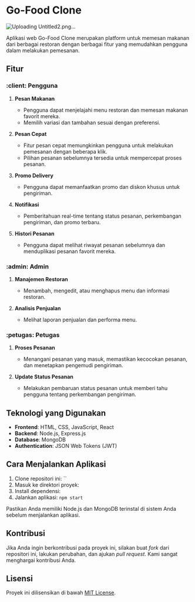
# Go-Food Clone

![Uploading Untitled2.png…]()



Aplikasi web Go-Food Clone merupakan platform untuk memesan makanan dari berbagai restoran dengan berbagai fitur yang memudahkan pengguna dalam melakukan pemesanan.

## Fitur

### :client: Pengguna

1. **Pesan Makanan**
   - Pengguna dapat menjelajahi menu restoran dan memesan makanan favorit mereka.
   - Memilih variasi dan tambahan sesuai dengan preferensi.

2. **Pesan Cepat**
   - Fitur pesan cepat memungkinkan pengguna untuk melakukan pemesanan dengan beberapa klik.
   - Pilihan pesanan sebelumnya tersedia untuk mempercepat proses pesanan.

3. **Promo Delivery**
   - Pengguna dapat memanfaatkan promo dan diskon khusus untuk pengiriman.

4. **Notifikasi**
   - Pemberitahuan real-time tentang status pesanan, perkembangan pengiriman, dan promo terbaru.

5. **Histori Pesanan**
   - Pengguna dapat melihat riwayat pesanan sebelumnya dan menduplikasi pesanan favorit mereka.

### :admin: Admin

1. **Manajemen Restoran**
   - Menambah, mengedit, atau menghapus menu dan informasi restoran.

2. **Analisis Penjualan**
   - Melihat laporan penjualan dan performa menu.

### :petugas: Petugas

1. **Proses Pesanan**
   - Menangani pesanan yang masuk, memastikan kecocokan pesanan, dan menetapkan pengemudi pengiriman.

2. **Update Status Pesanan**
   - Melakukan pembaruan status pesanan untuk memberi tahu pengguna tentang perkembangan pengiriman.

## Teknologi yang Digunakan

- **Frontend**: HTML, CSS, JavaScript, React
- **Backend**: Node.js, Express.js
- **Database**: MongoDB
- **Authentication**: JSON Web Tokens (JWT)

## Cara Menjalankan Aplikasi

1. Clone repositori ini: ``
2. Masuk ke direktori proyek: 
3. Install dependensi: 
4. Jalankan aplikasi: `npm start`

Pastikan Anda memiliki Node.js dan MongoDB terinstal di sistem Anda sebelum menjalankan aplikasi.

## Kontribusi

Jika Anda ingin berkontribusi pada proyek ini, silakan buat *fork* dari repositori ini, lakukan perubahan, dan ajukan *pull request*. Kami sangat menghargai kontribusi Anda.

## Lisensi

Proyek ini dilisensikan di bawah [MIT License](LICENSE).
